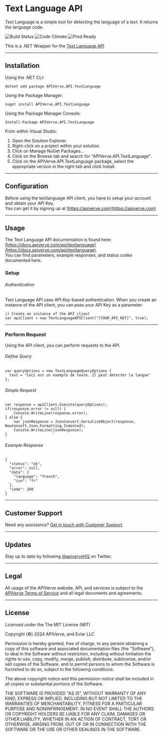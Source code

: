 Text Language API
============

Text Language is a simple tool for detecting the language of a text. It returns the language code.

![Build Status](https://img.shields.io/badge/build-passing-green)
![Code Climate](https://img.shields.io/badge/maintainability-B-purple)
![Prod Ready](https://img.shields.io/badge/production-ready-blue)

This is a .NET Wrapper for the [Text Language API](https://apiverve.com/marketplace/api/textlanguage)

---

## Installation

Using the .NET CLI:
```
dotnet add package APIVerve.API.TextLanguage
```

Using the Package Manager:
```
nuget install APIVerve.API.TextLanguage
```

Using the Package Manager Console:
```
Install-Package APIVerve.API.TextLanguage
```

From within Visual Studio:

1. Open the Solution Explorer.
2. Right-click on a project within your solution.
3. Click on Manage NuGet Packages...
4. Click on the Browse tab and search for "APIVerve.API.TextLanguage".
5. Click on the APIVerve.API.TextLanguage package, select the appropriate version in the right-tab and click Install.


---

## Configuration

Before using the textlanguage API client, you have to setup your account and obtain your API Key.  
You can get it by signing up at [https://apiverve.com](https://apiverve.com)

---

## Usage

The Text Language API documentation is found here: [https://docs.apiverve.com/api/textlanguage](https://docs.apiverve.com/api/textlanguage).  
You can find parameters, example responses, and status codes documented here.

### Setup

###### Authentication
Text Language API uses API Key-based authentication. When you create an instance of the API client, you can pass your API Key as a parameter.

```
// Create an instance of the API client
var apiClient = new TextLanguageAPIClient("[YOUR_API_KEY]", true);
```

---


### Perform Request
Using the API client, you can perform requests to the API.

###### Define Query

```
var queryOptions = new TextLanguageQueryOptions {
  text = "Ceci est un exemple de texte. Il peut détecter la langue"
};
```

###### Simple Request

```
var response = apiClient.Execute(queryOptions);
if(response.error != null) {
	Console.WriteLine(response.error);
} else {
    var jsonResponse = JsonConvert.SerializeObject(response, Newtonsoft.Json.Formatting.Indented);
    Console.WriteLine(jsonResponse);
}
```

###### Example Response

```
{
  "status": "ok",
  "error": null,
  "data": {
    "language": "french",
    "iso": "fr"
  },
  "code": 200
}
```

---

## Customer Support

Need any assistance? [Get in touch with Customer Support](https://apiverve.com/contact).

---

## Updates
Stay up to date by following [@apiverveHQ](https://twitter.com/apiverveHQ) on Twitter.

---

## Legal

All usage of the APIVerve website, API, and services is subject to the [APIVerve Terms of Service](https://apiverve.com/terms) and all legal documents and agreements.

---

## License
Licensed under the The MIT License (MIT)

Copyright (&copy;) 2024 APIVerve, and Evlar LLC

Permission is hereby granted, free of charge, to any person obtaining a copy of this software and associated documentation files (the "Software"), to deal in the Software without restriction, including without limitation the rights to use, copy, modify, merge, publish, distribute, sublicense, and/or sell copies of the Software, and to permit persons to whom the Software is furnished to do so, subject to the following conditions:

The above copyright notice and this permission notice shall be included in all copies or substantial portions of the Software.

THE SOFTWARE IS PROVIDED "AS IS", WITHOUT WARRANTY OF ANY KIND, EXPRESS OR IMPLIED, INCLUDING BUT NOT LIMITED TO THE WARRANTIES OF MERCHANTABILITY, FITNESS FOR A PARTICULAR PURPOSE AND NONINFRINGEMENT. IN NO EVENT SHALL THE AUTHORS OR COPYRIGHT HOLDERS BE LIABLE FOR ANY CLAIM, DAMAGES OR OTHER LIABILITY, WHETHER IN AN ACTION OF CONTRACT, TORT OR OTHERWISE, ARISING FROM, OUT OF OR IN CONNECTION WITH THE SOFTWARE OR THE USE OR OTHER DEALINGS IN THE SOFTWARE.